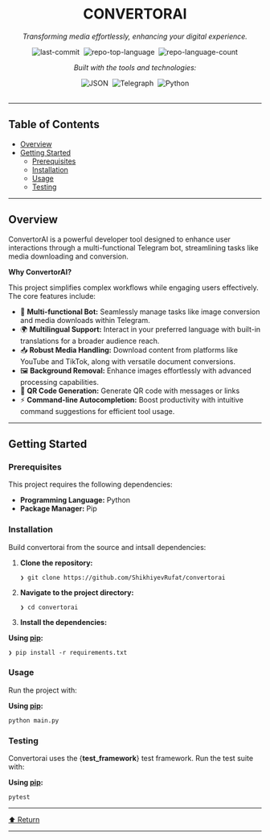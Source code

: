 <div id="top" class="">

<div align="center" class="text-center">
<h1>CONVERTORAI</h1>
<p><em>Transforming media effortlessly, enhancing your digital experience.</em></p>

<img alt="last-commit" src="https://img.shields.io/github/last-commit/ShikhiyevRufat/convertorai?style=flat&amp;logo=git&amp;logoColor=white&amp;color=0080ff" class="inline-block mx-1" style="margin: 0px 2px;">
<img alt="repo-top-language" src="https://img.shields.io/github/languages/top/ShikhiyevRufat/convertorai?style=flat&amp;color=0080ff" class="inline-block mx-1" style="margin: 0px 2px;">
<img alt="repo-language-count" src="https://img.shields.io/github/languages/count/ShikhiyevRufat/convertorai?style=flat&amp;color=0080ff" class="inline-block mx-1" style="margin: 0px 2px;">
<p><em>Built with the tools and technologies:</em></p>
<img alt="JSON" src="https://img.shields.io/badge/JSON-000000.svg?style=flat&amp;logo=JSON&amp;logoColor=white" class="inline-block mx-1" style="margin: 0px 2px;">
<img alt="Telegraph" src="https://img.shields.io/badge/Telegraph-FAFAFA.svg?style=flat&amp;logo=Telegraph&amp;logoColor=black" class="inline-block mx-1" style="margin: 0px 2px;">
<img alt="Python" src="https://img.shields.io/badge/Python-3776AB.svg?style=flat&amp;logo=Python&amp;logoColor=white" class="inline-block mx-1" style="margin: 0px 2px;">
</div>
<br>
<hr>
<h2>Table of Contents</h2>
<ul class="list-disc pl-4 my-0">
<li class="my-0"><a href="#overview">Overview</a></li>
<li class="my-0"><a href="#getting-started">Getting Started</a>
<ul class="list-disc pl-4 my-0">
<li class="my-0"><a href="#prerequisites">Prerequisites</a></li>
<li class="my-0"><a href="#installation">Installation</a></li>
<li class="my-0"><a href="#usage">Usage</a></li>
<li class="my-0"><a href="#testing">Testing</a></li>
</ul>
</li>
</ul>
<hr>
<h2>Overview</h2>
<p>ConvertorAI is a powerful developer tool designed to enhance user interactions through a multi-functional Telegram bot, streamlining tasks like media downloading and conversion.</p>
<p><strong>Why ConvertorAI?</strong></p>
<p>This project simplifies complex workflows while engaging users effectively. The core features include:</p>
<ul class="list-disc pl-4 my-0">
<li class="my-0">🎨 <strong>Multi-functional Bot:</strong> Seamlessly manage tasks like image conversion and media downloads within Telegram.</li>
<li class="my-0">🌍 <strong>Multilingual Support:</strong> Interact in your preferred language with built-in translations for a broader audience reach.</li>
<li class="my-0">📥 <strong>Robust Media Handling:</strong> Download content from platforms like YouTube and TikTok, along with versatile document conversions.</li>
<li class="my-0">🖼️ <strong>Background Removal:</strong> Enhance images effortlessly with advanced processing capabilities.</li>
<li class="my-0">📱 <strong>QR Code Generation:</strong> Generate QR code with messages or links</li>
<li class="my-0">⚡ <strong>Command-line Autocompletion:</strong> Boost productivity with intuitive command suggestions for efficient tool usage.</li>
</ul>
<hr>
<h2>Getting Started</h2>
<h3>Prerequisites</h3>
<p>This project requires the following dependencies:</p>
<ul class="list-disc pl-4 my-0">
<li class="my-0"><strong>Programming Language:</strong> Python</li>
<li class="my-0"><strong>Package Manager:</strong> Pip</li>
</ul>
<h3>Installation</h3>
<p>Build convertorai from the source and intsall dependencies:</p>
<ol>
<li class="my-0">
<p><strong>Clone the repository:</strong></p>
<pre><code class="language-sh">❯ git clone https://github.com/ShikhiyevRufat/convertorai
</code></pre>
</li>
<li class="my-0">
<p><strong>Navigate to the project directory:</strong></p>
<pre><code class="language-sh">❯ cd convertorai
</code></pre>
</li>
<li class="my-0">
<p><strong>Install the dependencies:</strong></p>
</li>
</ol>
<p><strong>Using <a href="https://pypi.org/project/pip/">pip</a>:</strong></p>
<pre><code class="language-sh">❯ pip install -r requirements.txt
</code></pre>
<h3>Usage</h3>
<p>Run the project with:</p>
<p><strong>Using <a href="https://pypi.org/project/pip/">pip</a>:</strong></p>
<pre><code class="language-sh">python main.py
</code></pre>
<h3>Testing</h3>
<p>Convertorai uses the {<strong>test_framework</strong>} test framework. Run the test suite with:</p>
<p><strong>Using <a href="https://pypi.org/project/pip/">pip</a>:</strong></p>
<pre><code class="language-sh">pytest
</code></pre>
<hr>
<div align="left" class=""><a href="#top">⬆ Return</a></div>
<hr></div>
